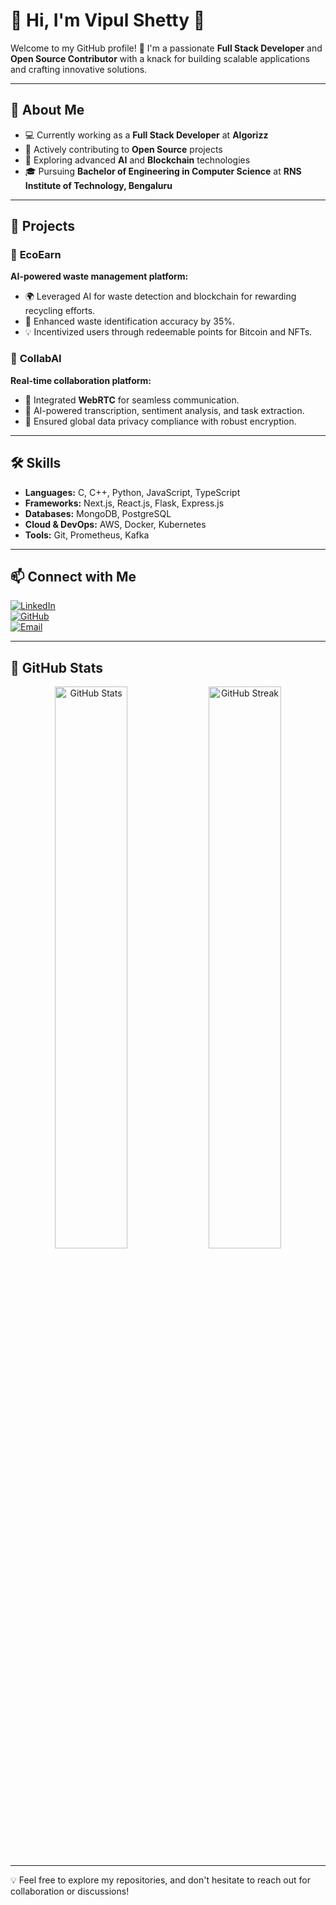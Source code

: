 # 💫 Hi, I'm Vipul Shetty 👋  

Welcome to my GitHub profile! 🚀 I'm a passionate **Full Stack Developer** and **Open Source Contributor** with a knack for building scalable applications and crafting innovative solutions.  

---

## 🌟 About Me  

- 💻 Currently working as a **Full Stack Developer** at **Algorizz**  
- 🔧 Actively contributing to **Open Source** projects  
- 🌱 Exploring advanced **AI** and **Blockchain** technologies  
- 🎓 Pursuing **Bachelor of Engineering in Computer Science** at **RNS Institute of Technology, Bengaluru**  

---

## 🚀 Projects  

### 🌱 **EcoEarn**  
**AI-powered waste management platform:**  
- 🌍 Leveraged AI for waste detection and blockchain for rewarding recycling efforts.  
- 🏅 Enhanced waste identification accuracy by 35%.  
- 💡 Incentivized users through redeemable points for Bitcoin and NFTs.  

### 🤝 **CollabAI**  
**Real-time collaboration platform:**  
- 🔗 Integrated **WebRTC** for seamless communication.  
- 🤖 AI-powered transcription, sentiment analysis, and task extraction.  
- 🔐 Ensured global data privacy compliance with robust encryption.  

---

## 🛠️ Skills  

- **Languages:** C, C++, Python, JavaScript, TypeScript  
- **Frameworks:** Next.js, React.js, Flask, Express.js  
- **Databases:** MongoDB, PostgreSQL  
- **Cloud & DevOps:** AWS, Docker, Kubernetes  
- **Tools:** Git, Prometheus, Kafka  

---

## 📫 Connect with Me  

[![LinkedIn](https://img.shields.io/badge/LinkedIn-%230077B5.svg?style=for-the-badge&logo=linkedin&logoColor=white)](https://www.linkedin.com/in/vipul-shetty-49a1a9251/)  
[![GitHub](https://img.shields.io/badge/GitHub-%2312100E.svg?style=for-the-badge&logo=github&logoColor=white)](https://github.com/vipulshetty)  
[![Email](https://img.shields.io/badge/Email-D14836?style=for-the-badge&logo=gmail&logoColor=white)](mailto:vipulshetty918@gmail.com)  

---

## 🌟 GitHub Stats  

<p align="center">
  <img src="https://github-readme-stats.vercel.app/api?username=vipulshetty&show_icons=true&theme=radical" alt="GitHub Stats" width="48%" />
  <img src="https://github-readme-streak-stats.herokuapp.com/?user=vipulshetty&theme=radical" alt="GitHub Streak" width="48%" />
</p>

---

💡 Feel free to explore my repositories, and don't hesitate to reach out for collaboration or discussions!

